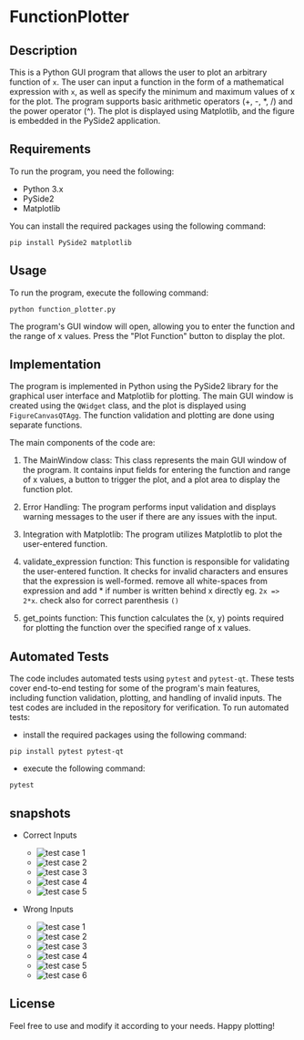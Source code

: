 # FunctionPlotter
## Description
This is a Python GUI program that allows the user to plot an arbitrary function of `x`. The user can input a function in the form of a mathematical expression with `x`, as well as specify the minimum and maximum values of x for the plot. The program supports basic arithmetic operators (+, -, *, /) and the power operator (^). The plot is displayed using Matplotlib, and the figure is embedded in the PySide2 application.

## Requirements
To run the program, you need the following:
- Python 3.x
- PySide2
- Matplotlib

You can install the required packages using the following command:
```
pip install PySide2 matplotlib
```
## Usage
To run the program, execute the following command:
```
python function_plotter.py
```
The program's GUI window will open, allowing you to enter the function and the range of x values. Press the "Plot Function" button to display the plot.
## Implementation
The program is implemented in Python using the PySide2 library for the graphical user interface and Matplotlib for plotting. The main GUI window is created using the `QWidget` class, and the plot is displayed using `FigureCanvasQTAgg`. The function validation and plotting are done using separate functions.

The main components of the code are:

1. The MainWindow class: This class represents the main GUI window of the program. It contains input fields for entering the function and range of x values, a button to trigger the plot, and a plot area to display the function plot.

2. Error Handling: The program performs input validation and displays warning messages to the user if there are any issues with the input.

3. Integration with Matplotlib: The program utilizes Matplotlib to plot the user-entered function.

4. validate_expression function: This function is responsible for validating the user-entered function. It checks for invalid characters and ensures that the expression is well-formed. remove all white-spaces from expression and add * if number is written behind x directly eg. `2x => 2*x`. check also for correct parenthesis `()`

5. get_points function: This function calculates the (x, y) points required for plotting the function over the specified range of x values.

## Automated Tests
The code includes automated tests using `pytest` and `pytest-qt`. These tests cover end-to-end testing for some of the program's main features, including function validation, plotting, and handling of invalid inputs. The test codes are included in the repository for verification.
To run automated tests:
- install the required packages using the following command:
```
pip install pytest pytest-qt
```
- execute the following command:
```
pytest
```
## snapshots 
- Correct Inputs
    - ![test case 1](assets\1.png) 
    - ![test case 2](assets\2.png) 
    - ![test case 3](assets\3.png) 
    - ![test case 4](assets\9.png) 
    - ![test case 5](assets\10.png) 

- Wrong Inputs
    - ![test case 1](assets\4.png) 
    - ![test case 2](assets\5.png) 
    - ![test case 3](assets\6.png) 
    - ![test case 4](assets\7.png) 
    - ![test case 5](assets\8.png)
    - ![test case 6](assets\11.png) 

## License
Feel free to use and modify it according to your needs.
Happy plotting!
